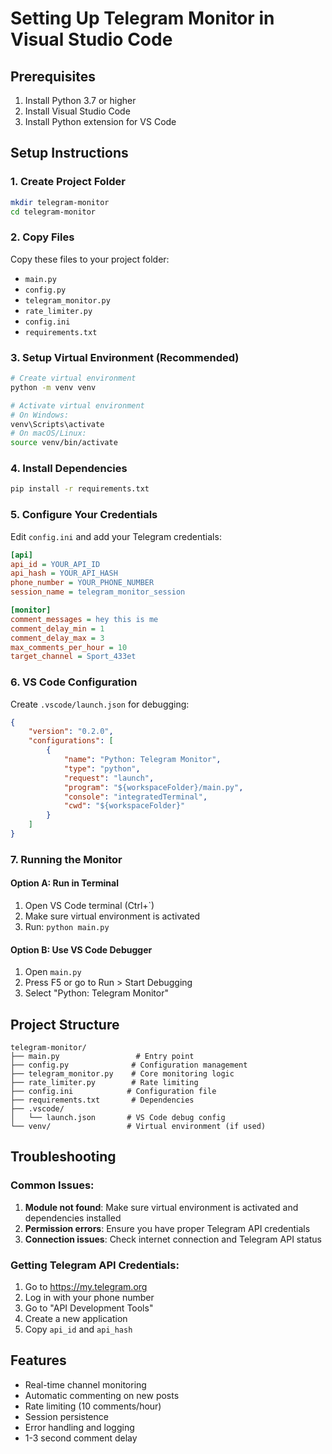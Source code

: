 # Setting Up Telegram Monitor in Visual Studio Code

## Prerequisites
1. Install Python 3.7 or higher
2. Install Visual Studio Code
3. Install Python extension for VS Code

## Setup Instructions

### 1. Create Project Folder
```bash
mkdir telegram-monitor
cd telegram-monitor
```

### 2. Copy Files
Copy these files to your project folder:
- `main.py`
- `config.py` 
- `telegram_monitor.py`
- `rate_limiter.py`
- `config.ini`
- `requirements.txt`

### 3. Setup Virtual Environment (Recommended)
```bash
# Create virtual environment
python -m venv venv

# Activate virtual environment
# On Windows:
venv\Scripts\activate
# On macOS/Linux:
source venv/bin/activate
```

### 4. Install Dependencies
```bash
pip install -r requirements.txt
```

### 5. Configure Your Credentials
Edit `config.ini` and add your Telegram credentials:
```ini
[api]
api_id = YOUR_API_ID
api_hash = YOUR_API_HASH
phone_number = YOUR_PHONE_NUMBER
session_name = telegram_monitor_session

[monitor]
comment_messages = hey this is me
comment_delay_min = 1
comment_delay_max = 3
max_comments_per_hour = 10
target_channel = Sport_433et
```

### 6. VS Code Configuration
Create `.vscode/launch.json` for debugging:
```json
{
    "version": "0.2.0",
    "configurations": [
        {
            "name": "Python: Telegram Monitor",
            "type": "python",
            "request": "launch",
            "program": "${workspaceFolder}/main.py",
            "console": "integratedTerminal",
            "cwd": "${workspaceFolder}"
        }
    ]
}
```

### 7. Running the Monitor

#### Option A: Run in Terminal
1. Open VS Code terminal (Ctrl+`)
2. Make sure virtual environment is activated
3. Run: `python main.py`

#### Option B: Use VS Code Debugger
1. Open `main.py`
2. Press F5 or go to Run > Start Debugging
3. Select "Python: Telegram Monitor"

## Project Structure
```
telegram-monitor/
├── main.py                 # Entry point
├── config.py              # Configuration management
├── telegram_monitor.py    # Core monitoring logic
├── rate_limiter.py        # Rate limiting
├── config.ini            # Configuration file
├── requirements.txt       # Dependencies
├── .vscode/
│   └── launch.json       # VS Code debug config
└── venv/                 # Virtual environment (if used)
```

## Troubleshooting

### Common Issues:
1. **Module not found**: Make sure virtual environment is activated and dependencies installed
2. **Permission errors**: Ensure you have proper Telegram API credentials
3. **Connection issues**: Check internet connection and Telegram API status

### Getting Telegram API Credentials:
1. Go to https://my.telegram.org
2. Log in with your phone number
3. Go to "API Development Tools"
4. Create a new application
5. Copy `api_id` and `api_hash`

## Features
- Real-time channel monitoring
- Automatic commenting on new posts
- Rate limiting (10 comments/hour)
- Session persistence
- Error handling and logging
- 1-3 second comment delay